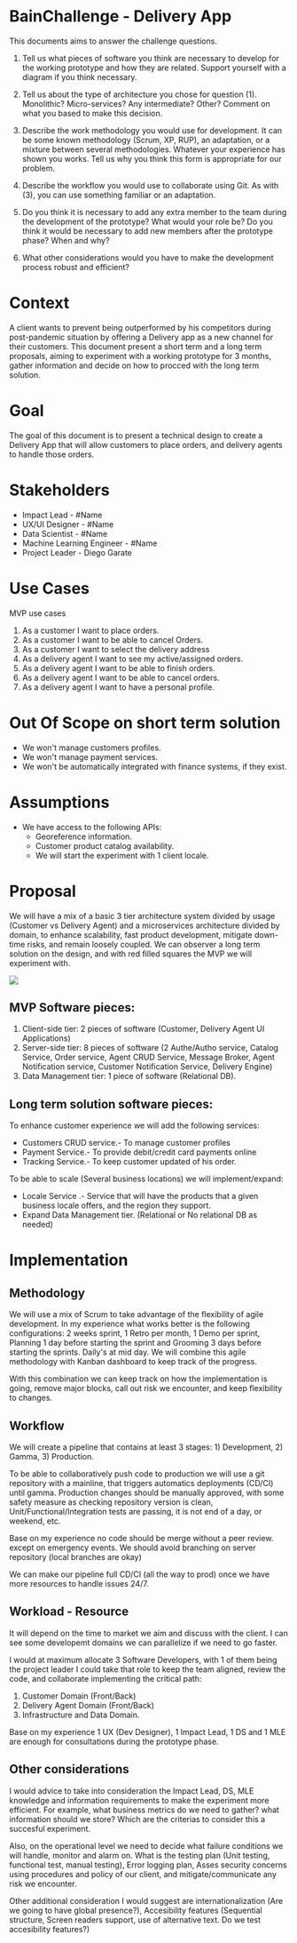 # BainChallenge - Delivery App
This documents aims to answer the challenge questions.

1. Tell us what pieces of software you think are necessary to develop for the working prototype and how they are related. Support yourself with a diagram if you think necessary.

2. Tell us about the type of architecture you chose for question (1). Monolithic? Micro-services? Any intermediate? Other? Comment on what you based to make this decision.

3. Describe the work methodology you would use for development. It can be some known methodology (Scrum, XP, RUP), an adaptation, or a mixture between several methodologies. Whatever your experience has shown you works. Tell us why you think this form is appropriate for our problem.

4. Describe the workflow you would use to collaborate using Git. As with (3), you can use something familiar or an adaptation.

5. Do you think it is necessary to add any extra member to the team during the development of the prototype? What would your role be? Do you think it would be necessary to add new members after the prototype phase? When and why?

6. What other considerations would you have to make the development process robust
and efficient?

# Context

A client wants to prevent being outperformed by his competitors during post-pandemic situation by offering a Delivery app as a new channel for their customers. This document present a short term and a long term proposals, aiming to experiment with a working prototype for 3 months, gather information and decide on how to procced with the long term solution. 


# Goal
The goal of this document is to present a technical design to create a Delivery App that will allow customers to place orders, and delivery agents to handle those orders.

# Stakeholders

- Impact Lead - #Name
- UX/UI Designer - #Name
- Data Scientist - #Name
- Machine Learning Engineer - #Name 
- Project Leader - Diego Garate

# Use Cases

MVP use cases

1. As a customer I want to place orders.
2. As a customer I want to be able to cancel Orders.
3. As a customer I want to select the delivery address
4. As a delivery agent I want to see my active/assigned orders.
5. As a delivery agent I want to be able to finish orders.
6. As a delivery agent I want to be able to cancel orders.
7. As a delivery agent I want to have a personal profile.

# Out Of Scope on short term solution
- We won't manage customers profiles.
- We won't manage payment services.
- We won't be automatically integrated with finance systems, if they exist.

# Assumptions
- We have access to the following APIs:
  - Georeference information.
  - Customer product catalog availability.
  - We will start the experiment with 1 client locale.


# Proposal

We will have a mix of a basic 3 tier architecture system divided by usage (Customer vs Delivery Agent) and a microservices architecture divided by domain, to enhance scalability, fast product development, mitigate down-time risks, and remain loosely coupled. We can observer a long term solution on the design, and with red filled squares the MVP we will experiment with.

![](https://drive.google.com/uc?id=1L965-rYUnU1_o9ZEMNHFSL4toRang2wr)


## MVP Software pieces:

1) Client-side tier: 2 pieces of software (Customer, Delivery Agent UI Applications)
2) Server-side tier: 8 pieces of software (2 Authe/Autho service, Catalog Service, Order service, Agent CRUD Service, Message Broker, Agent Notification service, Customer Notification Service, Delivery Engine)
3) Data Management tier: 1 piece of software (Relational DB).

## Long term solution software pieces:

To enhance customer experience we will add the following services:
- Customers CRUD service.- To manage customer profiles
- Payment Service.- To provide debit/credit card payments online
- Tracking Service.- To keep customer updated of his order.

To be able to scale (Several business locations) we will implement/expand:

- Locale Service .- Service that will have the products that a given business locale offers, and the region they support.
- Expand Data Management tier. (Relational or No relational DB as needed)

# Implementation 
## Methodology
We will use a mix of Scrum to take advantage of the flexibility of agile development. In my experience what works better is the following configurations: 2 weeks sprint, 1 Retro per month, 1 Demo per sprint, Planning 1 day before starting the sprint and Grooming 3 days before starting the sprints. Daily's at mid day. 
We will combine this agile methodology with Kanban dashboard to keep track of the progress.

With this combination we can keep track on how the implementation is going, remove major blocks, call out risk we encounter, and keep flexibility to changes.

## Workflow

We will create a pipeline that contains at least 3 stages: 1) Development, 2) Gamma, 3) Production.

To be able to collaboratively push code to production we will use a git repository with a mainline, that triggers automatics deployments (CD/CI) until gamma. Production changes should be manually approved, with some safety measure as checking repository version is clean, Unit/Functional/Integration tests are passing, it is not end of a day, or weekend, etc.

Base on my experience no code should be merge without a peer review. except on emergency events. We should avoid branching on server repository (local branches are okay)

We can make our pipeline full CD/CI (all the way to prod) once we have more resources to handle issues 24/7.

## Workload - Resource

It will depend on the time to market we aim and discuss with the client. I can see some developemt domains we can parallelize if we need to go faster. 

I would at maximum allocate 3 Software Developers, with 1 of them being the project leader I could take that role to keep the team aligned, review the code, and collaborate implementing the critical path:
1) Customer Domain (Front/Back) 
2) Delivery Agent Domain (Front/Back) 
3) Infrastructure and Data Domain.

Base on my experience 1 UX (Dev Designer), 1 Impact Lead, 1 DS and 1 MLE are enough for consultations during the prototype phase.

## Other considerations
I would advice to take into consideration the Impact Lead, DS, MLE knowledge and information requirements to make the experiment more efficient. For example, what business metrics do we need to gather? what information should we store? Which are the criterias to consider this a succesful experiment.

Also, on the operational level we need to decide what failure conditions we will handle, monitor and alarm on. What is the testing plan (Unit testing, functional test, manual testing), Error logging plan, Asses security concerns using procedures and policy of our client, and mitigate/communicate any risk we encounter.

Other additional consideration I would suggest are internationalization (Are we going to have global presence?), Accesibility features (Sequential structure, Screen readers support, use of alternative text. Do we test accesibility features?)